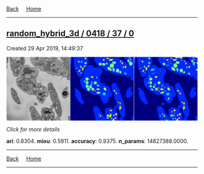 
[Back](..)&nbsp;&nbsp;&nbsp;&nbsp;&nbsp;[Home](https://leapmanlab.github.io/snapshots)

---

<div class="summary"><a href="0"><h2>random_hybrid_3d / 0418 / 37 / 0</h2></a><p>Created 29 Apr 2019, 14:49:37
</p><a href="0"><img src="0/media/summary.png" align="center"></a><p>
<i>Click for more details</i>
</p></div>

**ari**: 0.8304. **miou**: 0.5911. **accuracy**: 0.9375. **n_params**: 14827388.0000. 

---

[Back](..)&nbsp;&nbsp;&nbsp;&nbsp;&nbsp;[Home](https://leapmanlab.github.io/snapshots)

---